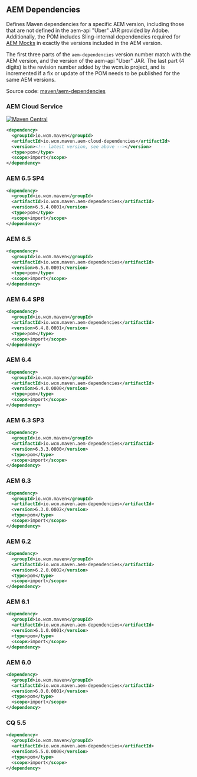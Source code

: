 ## AEM Dependencies

Defines Maven dependencies for a specific AEM version, including those that are not defined in the aem-api "Uber" JAR provided by Adobe. Additionally, the POM includes Sling-internal dependencies required for [AEM Mocks][aem-mock] in exactly the versions included in the AEM version.

The first three parts of the `aem-dependencies` version number match with the AEM version, and the version of the aem-api "Uber" JAR. The last part (4 digits) is the revision number added by the wcm.io project, and is incremented if a fix or update of the POM needs to be published for the same AEM versions.

Source code: [maven/aem-dependencies](https://github.com/wcm-io/wcm-io-tooling/tree/develop/maven/aem-dependencies)

### AEM Cloud Service

[![Maven Central](https://maven-badges.herokuapp.com/maven-central/io.wcm.maven/io.wcm.maven.aem-cloud-dependencies/badge.svg)](https://maven-badges.herokuapp.com/maven-central/io.wcm.maven/io.wcm.maven.aem-cloud-dependencies)

```xml
<dependency>
  <groupId>io.wcm.maven</groupId>
  <artifactId>io.wcm.maven.aem-cloud-dependencies</artifactId>
  <version><!-- latest version, see above --></version>
  <type>pom</type>
  <scope>import</scope>
</dependency>
```

### AEM 6.5 SP4

```xml
<dependency>
  <groupId>io.wcm.maven</groupId>
  <artifactId>io.wcm.maven.aem-dependencies</artifactId>
  <version>6.5.4.0001</version>
  <type>pom</type>
  <scope>import</scope>
</dependency>
```

### AEM 6.5

```xml
<dependency>
  <groupId>io.wcm.maven</groupId>
  <artifactId>io.wcm.maven.aem-dependencies</artifactId>
  <version>6.5.0.0001</version>
  <type>pom</type>
  <scope>import</scope>
</dependency>
```

### AEM 6.4 SP8

```xml
<dependency>
  <groupId>io.wcm.maven</groupId>
  <artifactId>io.wcm.maven.aem-dependencies</artifactId>
  <version>6.4.8.0001</version>
  <type>pom</type>
  <scope>import</scope>
</dependency>
```

### AEM 6.4

```xml
<dependency>
  <groupId>io.wcm.maven</groupId>
  <artifactId>io.wcm.maven.aem-dependencies</artifactId>
  <version>6.4.0.0000</version>
  <type>pom</type>
  <scope>import</scope>
</dependency>
```

### AEM 6.3 SP3

```xml
<dependency>
  <groupId>io.wcm.maven</groupId>
  <artifactId>io.wcm.maven.aem-dependencies</artifactId>
  <version>6.3.3.0000</version>
  <type>pom</type>
  <scope>import</scope>
</dependency>
```

### AEM 6.3

```xml
<dependency>
  <groupId>io.wcm.maven</groupId>
  <artifactId>io.wcm.maven.aem-dependencies</artifactId>
  <version>6.3.0.0002</version>
  <type>pom</type>
  <scope>import</scope>
</dependency>
```

### AEM 6.2

```xml
<dependency>
  <groupId>io.wcm.maven</groupId>
  <artifactId>io.wcm.maven.aem-dependencies</artifactId>
  <version>6.2.0.0002</version>
  <type>pom</type>
  <scope>import</scope>
</dependency>
```

### AEM 6.1

```xml
<dependency>
  <groupId>io.wcm.maven</groupId>
  <artifactId>io.wcm.maven.aem-dependencies</artifactId>
  <version>6.1.0.0001</version>
  <type>pom</type>
  <scope>import</scope>
</dependency>
```

### AEM 6.0

```xml
<dependency>
  <groupId>io.wcm.maven</groupId>
  <artifactId>io.wcm.maven.aem-dependencies</artifactId>
  <version>6.0.0.0001</version>
  <type>pom</type>
  <scope>import</scope>
</dependency>
```

### CQ 5.5

```xml
<dependency>
  <groupId>io.wcm.maven</groupId>
  <artifactId>io.wcm.maven.aem-dependencies</artifactId>
  <version>5.5.0.0000</version>
  <type>pom</type>
  <scope>import</scope>
</dependency>
```


[aem-mock]: https://wcm.io/testing/aem-mock/

